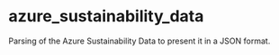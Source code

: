 # azure_sustainability_data

Parsing of the Azure Sustainability Data to present it in a JSON format.
